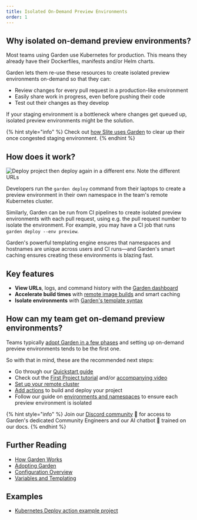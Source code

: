 ```yaml
---
title: Isolated On-Demand Preview Environments
order: 1
---
```


## Why isolated on-demand preview environments?

Most teams using Garden use Kubernetes for production. This means they already have their Dockerfiles, manifests and/or Helm charts.

Garden lets them re-use these resources to create isolated preview environments on-demand so that they can:

- Review changes for every pull request in a production-like environment
- Easily share work in progress, even before pushing their code
- Test out their changes as they develop

If your staging environment is a bottleneck where changes get queued up, isolated preview environments might be the solution.

{% hint style="info" %}
Check out [how Slite uses Garden](https://garden.io/blog/garden-is-the-best-companion-for-a-kubernetes-dev-from-local-envs-to-cd) to clear up their once congested staging environment.
{% endhint %}

## How does it work?

![Deploy project then deploy again in a different env. Note the different URLs](https://github.com/garden-io/garden/assets/5373776/bdac24a9-4e77-47f4-87dd-c68730fb601a)

Developers run the `garden deploy` command from their laptops to create a preview environment in their own namespace in the team's remote Kubernetes cluster.

Similarly, Garden can be run from CI pipelines to create isolated preview environments with each pull request, using e.g. the pull request number to isolate the environment. For example, you may have a CI job that runs `garden deploy --env preview`.

Garden's powerful templating engine ensures that namespaces and hostnames are unique across users and CI runs—and Garden's smart caching ensures creating these environments is blazing fast.

## Key features

- **View URLs**, logs, and command history with the [Garden dashboard](https://app.garden.io)
- **Accelerate build times** with [remote image builds](../k8s-plugins/guides/in-cluster-building.md) and smart caching
- **Isolate environments** with [Garden's template syntax](../using-garden/variables-and-templating.md)

## How can my team get on-demand preview environments?

Teams typically [adopt Garden in a few phases](../overview/adopting-garden.md) and setting up on-demand preview environments tends to be the first one.

So with that in mind, these are the recommended next steps:

- Go through our [Quickstart guide](../getting-started/quickstart.md)
- Check out the [First Project tutorial](../tutorials/README.md) and/or [accompanying video](https://youtu.be/0y5E8K-8kr4)
- [Set up your remote cluster](../k8s-plugins/remote-k8s/README.md)
- [Add actions](../k8s-plugins/actions/README.md) to build and deploy your project
- Follow our guide on [environments and namespaces](../guides/namespaces.md) to ensure each preview environment is isolated

{% hint style="info" %}
Join our [Discord community](https://go.garden.io/discord) 🌸 for access to Garden's dedicated Community Engineers and our AI chatbot 🤖  trained on our docs.
{% endhint %}

## Further Reading

- [How Garden Works](../overview/how-garden-works.md)
- [Adopting Garden](../overview/adopting-garden.md)
- [Configuration Overview](../using-garden/configuration-overview.md)
- [Variables and Templating](../using-garden/variables-and-templating.md)

## Examples

- [Kubernetes Deploy action example project](https://github.com/garden-io/garden/tree/0.13.24/examples/k8s-deploy-patch-resources)
